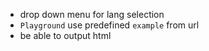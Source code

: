 - drop down menu for lang selection
- `Playground` use predefined `example` from url
- be able to output html
